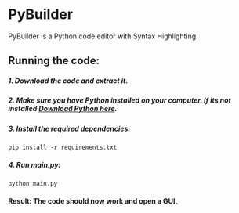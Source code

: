 # PyBuilder

PyBuilder is a Python code editor with Syntax Highlighting.

## Running the code:
##### 1. Download the code and extract it.
##### 2. Make sure you have Python installed on your computer. If its not installed [Download Python here](https://www.python.org/downloads/).
##### 3. Install the required dependencies:
```
pip install -r requirements.txt
```
##### 4. Run main.py:
```
python main.py
```
#### Result: The code should now work and open a GUI.
